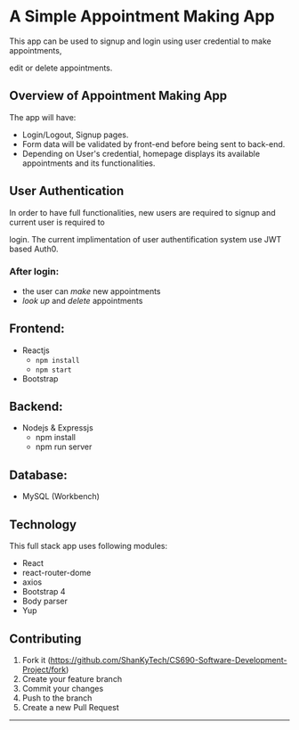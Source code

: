 # A Simple Appointment Making App

This app can be used to signup and login using user credential to make appointments,

edit or delete appointments.

## Overview of Appointment Making App

The app will have:

- Login/Logout, Signup pages.
- Form data will be validated by front-end before being sent to back-end.
- Depending on User's credential, homepage displays its available appointments and its functionalities.

## User Authentication

In order to have full functionalities, new users are required to signup and current user is required to 

login. The current implimentation of user authentification system use JWT based Auth0.

### After login:

- the user can _make_ new appointments
- _look up_ and _delete_ appointments



## Frontend:

- Reactjs
    - ``` npm install ```
    - ``` npm start ```
- Bootstrap

## Backend:

- Nodejs & Expressjs
    - npm install
    - npm run server

## Database:

- MySQL (Workbench)
    

## Technology

This full stack app uses following modules:

- React
- react-router-dome
- axios
- Bootstrap 4
- Body parser
- Yup

## Contributing

1. Fork it (<https://github.com/ShanKyTech/CS690-Software-Development-Project/fork>)
2. Create your feature branch
3. Commit your changes
4. Push to the branch
5. Create a new Pull Request

---
